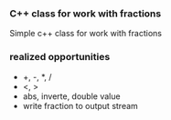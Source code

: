 ### C++ class for work with fractions
Simple c++ class for work with fractions

### realized opportunities
- +, -, *, /
- <, >
- abs, inverte, double value
- write fraction to output stream